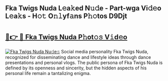 ## Fka Twigs Nuda L𝚎a𝚔ed N𝚞𝚍e - Part-wga Vi𝚍𝚎o L𝚎a𝚔s - H𝚘𝚝 O𝚗𝚕yf𝚊ns P𝚑𝚘tos D9Djt

# <h2><a href="http://kf6p7j0.oniu.top/?m=Fka+Twigs+Nuda">🔗👉 🔴 Fka Twigs Nuda P𝚑ot𝚘𝚜 V𝚒d𝚎o</a></h2>

[![Fka Twigs Nuda Nu𝚍e𝚜](https://i.imgur.com/0qMVB7G.gif)](http://kf6p7j0.oniu.top/?m=Fka+Twigs+Nuda)
Social media personality Fka Twigs Nuda, recognized for disseminating dance and lifestyle ideas through dance presentations and personal vlogs. The public persona of Fka Twigs Nuda is defined by its openness and sincerity, but the hidden aspects of his personal life remain a tantalizing enigma.  
